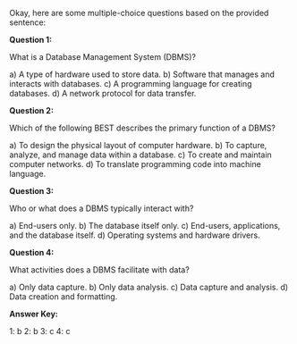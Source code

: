 Okay, here are some multiple-choice questions based on the provided sentence:

**Question 1:**

What is a Database Management System (DBMS)?

a)  A type of hardware used to store data.
b)  Software that manages and interacts with databases.
c)  A programming language for creating databases.
d)  A network protocol for data transfer.

**Question 2:**

Which of the following BEST describes the primary function of a DBMS?

a)  To design the physical layout of computer hardware.
b)  To capture, analyze, and manage data within a database.
c)  To create and maintain computer networks.
d)  To translate programming code into machine language.

**Question 3:**

Who or what does a DBMS typically interact with?

a)  End-users only.
b)  The database itself only.
c)  End-users, applications, and the database itself.
d)  Operating systems and hardware drivers.

**Question 4:**

What activities does a DBMS facilitate with data?

a)  Only data capture.
b)  Only data analysis.
c)  Data capture and analysis.
d)  Data creation and formatting.

**Answer Key:**

1: b
2: b
3: c
4: c
